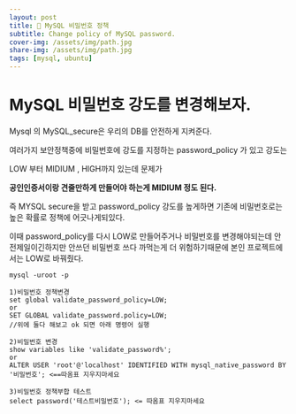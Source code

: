 ```yaml
---
layout: post
title: 🔑 MySQL 비밀번호 정책
subtitle: Change policy of MySQL password.
cover-img: /assets/img/path.jpg
share-img: /assets/img/path.jpg
tags: [mysql, ubuntu]
---
```


# MySQL 비밀번호 강도를 변경해보자.

Mysql 의 MySQL_secure은 우리의 DB를 안전하게 지켜준다.

여러가지 보안정책중에 비밀번호에 강도를 지정하는 password_policy 가 있고 강도는

LOW 부터 MIDIUM , HIGH까지 있는데 문제가

**공인인증서이랑 견줄만하게 만들어야 하는게 MIDIUM 정도 된다.**

즉 MYSQL secure을 받고 password_policy 강도를 높게하면 기존에 비밀번호로는 높은 확률로 정책에 어긋나게되있다.

이때 password_policy를 다시 LOW로 만들어주거나 비밀번호를 변경해야되는데 안전제일이긴하지만 안쓰던 비밀번호 쓰다 까먹는게 더 위험하기때문에 본인 프로젝트에서는 LOW로 바꿔줬다.

```linux
mysql -uroot -p

1)비밀번호 정책변경
set global validate_password_policy=LOW;
or
SET GLOBAL validate_password.policy=LOW;
//위에 둘다 해보고 ok 되면 아래 명령어 실행

2)비밀번호 변경
show variables like 'validate_password%';
or
ALTER USER 'root'@'localhost' IDENTIFIED WITH mysql_native_password BY '비밀번호'; <==따옴표 지우지마세요

3)비밀번호 정책부합 테스트
select password('테스트비밀번호'); <= 따옴표 지우지마세요

```



